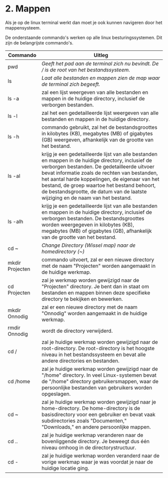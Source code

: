 # 2. Mappen
Als je op de linux terminal werkt dan moet je ook kunnen navigeren door het mappensysteem.

De onderstaande commando's werken op alle linux besturingssystemen. Dit zijn de belangrijste commando's.

Commando | Uitleg
--- | ---
pwd | _Geeft het pad aan de terminal zich nu bevindt. De / is de root van het bestandssysteem._
ls | _Laat alle bestanden en mappen zien de map waar de terminal zich begeeft._
ls -a | zal een lijst weergeven van alle bestanden en mappen in de huidige directory, inclusief de verborgen bestanden. 
ls -l |  zal het een gedetailleerde lijst weergeven van alle bestanden en mappen in de huidige directory. 
ls -h | commando gebruikt, zal het de bestandsgroottes in kilobytes (KB), megabytes (MB) of gigabytes (GB) weergeven, afhankelijk van de grootte van het bestand.
ls -al | krijg je een gedetailleerde lijst van alle bestanden en mappen in de huidige directory, inclusief de verborgen bestanden. De gedetailleerde uitvoer bevat informatie zoals de rechten van bestanden, het aantal harde koppelingen, de eigenaar van het bestand, de groep waartoe het bestand behoort, de bestandsgrootte, de datum van de laatste wijziging en de naam van het bestand.
ls -alh | krijg je een gedetailleerde lijst van alle bestanden en mappen in de huidige directory, inclusief de verborgen bestanden. De bestandsgroottes worden weergegeven in kilobytes (KB), megabytes (MB) of gigabytes (GB), afhankelijk van de grootte van het bestand.
cd ~ | _Change Directory (Wissel map) naar de homedirectory (~)_
mkdir Projecten | commando uitvoert, zal er een nieuwe directory met de naam "Projecten" worden aangemaakt in de huidige werkmap.
cd Projecten | zal je werkmap worden gewijzigd naar de "Projecten" directory. Je bent dan in staat om bestanden en mappen binnen deze specifieke directory te bekijken en bewerken.
mkdir Onnodig | zal er een nieuwe directory met de naam "Onnodig" worden aangemaakt in de huidige werkmap.
rmdir Onnodig | wordt de directory verwijderd. 
cd / | zal je huidige werkmap worden gewijzigd naar de root-directory. De root-directory is het hoogste niveau in het bestandssysteem en bevat alle andere directories en bestanden.
cd /home | zal je huidige werkmap worden gewijzigd naar de "/home" directory.  In veel Linux-systemen bevat de "/home" directory gebruikersmappen, waar de persoonlijke bestanden van gebruikers worden opgeslagen.
cd ~ | zal je huidige werkmap worden gewijzigd naar je home-directory. De home-directory is de basisdirectory voor een gebruiker en bevat vaak subdirectories zoals "Documenten," "Downloads," en andere persoonlijke mappen.
cd .. |  zal je huidige werkmap veranderen naar de bovenliggende directory. Je beweegt dus één niveau omhoog in de directorystructuur.
cd - | zal je huidige werkmap worden veranderd naar de vorige werkmap waar je was voordat je naar de huidige locatie ging.